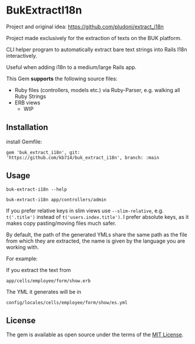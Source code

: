 # BukExtractI18n

Project and original idea: https://github.com/pludoni/extract_i18n

Project made exclusively for the extraction of texts on the BUK platform.

CLI helper program to automatically extract bare text strings into Rails I18n interactively.

Useful when adding i18n to a medium/large Rails app.

This Gem **supports** the following source files:

- Ruby files (controllers, models etc.) via Ruby-Parser, e.g. walking all Ruby Strings
- ERB views
  - WIP
## Installation

install Gemfile:

    gem 'buk_extract_i18n', git: 'https://github.com/kb714/buk_extract_i18n', branch: :main

## Usage

```
buk-extract-i18n --help

buk-extract-i18n app/controllers/admin
```

If you prefer relative keys in slim views use ``--slim-relative``, e.g. ``t('.title')`` instead of ``t('users.index.title')``.
I prefer absolute keys, as it makes copy pasting/moving files much safer.

By default, the path of the generated YMLs share the same path as the file from which they are extracted, the name is given by the language you are working with.

For example:

If you extract the text from
```
app/cells/employee/form/show.erb
```
The YML it generates will be in
```
config/locales/cells/employee/form/show/es.yml
```

## License

The gem is available as open source under the terms of the [MIT License](https://opensource.org/licenses/MIT).
